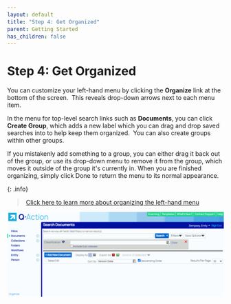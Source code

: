 ```yaml
---
layout: default
title: "Step 4: Get Organized"
parent: Getting Started
has_children: false
---
```

# Step 4: Get Organized
You can customize your left-hand menu by clicking the **Organize** link at the bottom of the screen.  This reveals drop-down arrows next to each menu item.  

In the menu for top-level search links such as **Documents**, you can click **Create Group**, which adds a new label which you can drag and drop saved searches into to help keep them organized.  You can also create groups within other groups.  

If you mistakenly add something to a group, you can either drag it back out of the group, or use its drop-down menu to remove it from the group, which moves it outside of the group it's currently in. When you are finished organizing, simply click Done to return the menu to its normal appearance.

{: .info}
> [Click here to learn more about organizing the left-hand menu](/docs/performing-searches/saved-search/organizing-personal-and-org-saved-searches)


![](/assets/images/organize.gif)